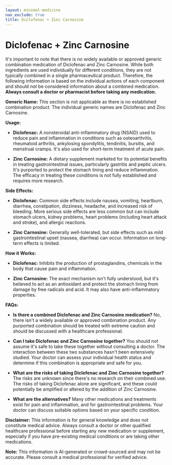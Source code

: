 ```yaml
---
layout: minimal-medicine
nav_exclude: true
title: Diclofenac + Zinc Carnosine
---
```


# Diclofenac + Zinc Carnosine

It's important to note that there is no widely available or approved generic combination medication of Diclofenac and Zinc Carnosine. While both ingredients are used individually for different conditions, they are not typically combined in a single pharmaceutical product.  Therefore, the following information is based on the individual actions of each component and should *not* be considered information about a combined medication.  **Always consult a doctor or pharmacist before taking any medication.**


**Generic Name:**  This section is not applicable as there is no established combination product.  The individual generic names are Diclofenac and Zinc Carnosine.

**Usage:**

* **Diclofenac:**  A nonsteroidal anti-inflammatory drug (NSAID) used to reduce pain and inflammation in conditions such as osteoarthritis, rheumatoid arthritis, ankylosing spondylitis, tendinitis, bursitis, and menstrual cramps.  It's also used for short-term treatment of acute pain.

* **Zinc Carnosine:** A dietary supplement marketed for its potential benefits in treating gastrointestinal issues, particularly gastritis and peptic ulcers. It's purported to protect the stomach lining and reduce inflammation.  The efficacy in treating these conditions is not fully established and requires more research.


**Side Effects:**

* **Diclofenac:** Common side effects include nausea, vomiting, heartburn, diarrhea, constipation, dizziness, headache, and increased risk of bleeding. More serious side effects are less common but can include stomach ulcers, kidney problems, heart problems (including heart attack and stroke), and allergic reactions.

* **Zinc Carnosine:** Generally well-tolerated, but side effects such as mild gastrointestinal upset (nausea, diarrhea) can occur.  Information on long-term effects is limited.


**How it Works:**

* **Diclofenac:** Inhibits the production of prostaglandins, chemicals in the body that cause pain and inflammation.

* **Zinc Carnosine:** The exact mechanism isn't fully understood, but it's believed to act as an antioxidant and protect the stomach lining from damage by free radicals and acid. It may also have anti-inflammatory properties.


**FAQs:**

* **Is there a combined Diclofenac and Zinc Carnosine medication?**  No, there isn't a widely available or approved combination product.  Any purported combination should be treated with extreme caution and should be discussed with a healthcare professional.

* **Can I take Diclofenac and Zinc Carnosine together?**  You should *not* assume it's safe to take these together without consulting a doctor.  The interaction between these two substances hasn't been extensively studied.  Your doctor can assess your individual health status and determine if this combination is appropriate and safe for you.

* **What are the risks of taking Diclofenac and Zinc Carnosine together?**  The risks are unknown since there's no research on their combined use.  The risks of taking Diclofenac alone are significant, and these could potentially be amplified or altered by the addition of Zinc Carnosine.

* **What are the alternatives?**  Many other medications and treatments exist for pain and inflammation, and for gastrointestinal problems.  Your doctor can discuss suitable options based on your specific condition.


**Disclaimer:** This information is for general knowledge and does not constitute medical advice.  Always consult a doctor or other qualified healthcare professional before starting any new medication or supplement, especially if you have pre-existing medical conditions or are taking other medications.


**Note:** This information is AI-generated or crowd-sourced and may not be accurate. Please consult a medical professional for verified advice.
